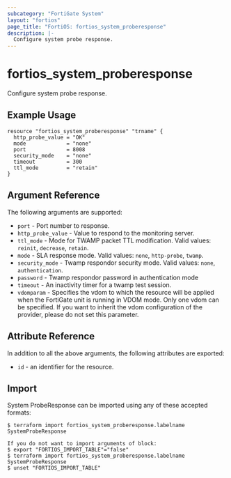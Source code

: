 ```yaml
---
subcategory: "FortiGate System"
layout: "fortios"
page_title: "FortiOS: fortios_system_proberesponse"
description: |-
  Configure system probe response.
---
```


# fortios_system_proberesponse
Configure system probe response.

## Example Usage

```hcl
resource "fortios_system_proberesponse" "trname" {
  http_probe_value = "OK"
  mode             = "none"
  port             = 8008
  security_mode    = "none"
  timeout          = 300
  ttl_mode         = "retain"
}
```

## Argument Reference

The following arguments are supported:

* `port` - Port number to response.
* `http_probe_value` - Value to respond to the monitoring server.
* `ttl_mode` - Mode for TWAMP packet TTL modification. Valid values: `reinit`, `decrease`, `retain`.
* `mode` - SLA response mode. Valid values: `none`, `http-probe`, `twamp`.
* `security_mode` - Twamp respondor security mode. Valid values: `none`, `authentication`.
* `password` - Twamp respondor password in authentication mode
* `timeout` - An inactivity timer for a twamp test session.
* `vdomparam` - Specifies the vdom to which the resource will be applied when the FortiGate unit is running in VDOM mode. Only one vdom can be specified. If you want to inherit the vdom configuration of the provider, please do not set this parameter.


## Attribute Reference

In addition to all the above arguments, the following attributes are exported:
* `id` - an identifier for the resource.

## Import

System ProbeResponse can be imported using any of these accepted formats:
```
$ terraform import fortios_system_proberesponse.labelname SystemProbeResponse

If you do not want to import arguments of block:
$ export "FORTIOS_IMPORT_TABLE"="false"
$ terraform import fortios_system_proberesponse.labelname SystemProbeResponse
$ unset "FORTIOS_IMPORT_TABLE"
```
